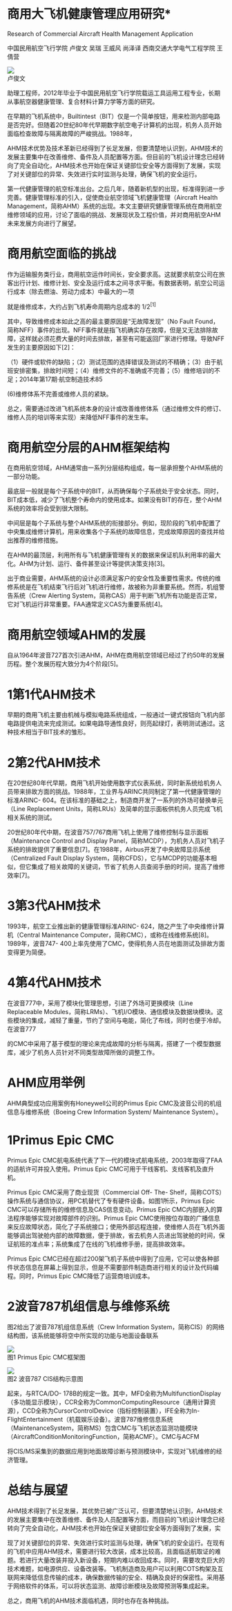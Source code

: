 # 商用大飞机健康管理应用研究*

Research of Commercial Aircraft Health Management Application

中国民用航空飞行学院 卢俊文 吴瑞 王威风 尚泽译  西南交通大学电气工程学院 王倩营

![](https://cdn-mineru.openxlab.org.cn/result/2025-09-13/73cea973-9900-4314-821d-6958451ccf25/8a8c7b02f1a8edfaedb1ff2a96fd93b68b237a3209f9d3ffaab1071992cba6e3.jpg)  
卢俊文

助理工程师，2012年毕业于中国民用航空飞行学院载运工具运用工程专业，长期从事航空器健康管理、复合材料计算力学等方面的研究。

在早期的飞机系统中，Builtintest（BIT）仅是一个简单按钮，用来检测内部电路是否完好。但随着20世纪80年代早期数字航空电子计算机的出现，机务人员开始面临检查故障与隔离故障的严峻挑战。1988年，

AHM技术优势及技术革新已经得到了长足发展，但要清楚地认识到，AHM技术的发展主要集中在改善维修、备件及人员配置等方面。但目前的飞机设计理念已经转向了完全自动化，AHM技术也开始在保证关键部位安全等方面得到了发展，实现了对关键部位的异常、失效进行实时监测与处理，确保飞机的安全运行。

第一代健康管理的航空标准出台。之后几年，随着新机型的出现，标准得到进一步完善。健康管理标准的引入，促使商业航空领域飞机健康管理（Aircraft Health Management，简称AHM）系统的出现。本文主要研究健康管理系统在商用航空维修领域的应用，讨论了面临的挑战、发展现状及工程价值，并对商用航空AHM未来发展方向进行了展望。

# 商用航空面临的挑战

作为运输服务类行业，商用航空运作时间长，安全要求高。这就要求航空公司在旅客出行计划、维修计划、安全及运行成本之间寻求平衡。有数据表明，航空公司运行成本（除去燃油、劳动力成本）中最大的一项

就是维修成本，大约占到飞机寿命周期内总成本的  $1 / 2^{[1]}$

其中，导致维修成本如此之高的最主要原因是“无故障发现”（No Fault Found，简称NFF）事件的出现。NFF事件就是指飞机确实存在故障，但是又无法排除故障，这样就必须花费大量的时间去排故，甚至有可能返回厂家进行修理。导致NFF发生的主要原因如下[2]：

（1）硬件或软件的缺陷；（2）测试范围的选择错误及测试的不精确；（3）由于航班安排密集，排故时间短；（4）维修文件的不准确或不完善；（5）维修培训的不足；2014年第17期·航空制造技术85

(6)维修体系不完善或维修人员的紧缺。

总之，需要通过改进飞机系统本身的设计或改善维修体系（通过维修文件的修订、维修人员的培训等来实现）来降低NFF事件的发生率。

# 商用航空分层的AHM框架结构

在商用航空领域，AHM通常由一系列分层结构组成，每一层承担整个AHM系统的一部分功能。

最底层一般就是每个子系统中的BIT，从而确保每个子系统处于安全状态。同时，BIT成本低，减少了飞机整个寿命内的使用成本。如果没有BIT的存在，整个AHM系统的效率将会受到很大限制。

中间层是每个子系统与整个AHM系统的衔接部分。例如，现阶段的飞机中配置了中央集成维修计算机，用来收集各个子系统的故障信息，完成故障原因的查找并给出推荐的维修措施。

在AHM的最顶层，利用所有与飞机健康管理有关的数据来保证机队利用率的最大化。AHM为计划、运行、备件甚至设计等提供决策支持[3]。

出于商业需要，AHM系统的设计必须满足客户的安全性及重要性需求。传统的维修系统是在飞机结束飞行后对飞机进行维修，故被称为非重要系统。然而，机组警告系统（Crew Alerting System，简称CAS）用于判断飞机所有功能是否正常，它对飞机运行非常重要。FAA通常定义CAS为重要系统[4]。

# 商用航空领域AHM的发展

自从1964年波音727首次引进AHM，AHM在商用航空领域已经过了约50年的发展历程。整个发展历程大致分为4个阶段[5]。

# 1第1代AHM技术

早期的商用飞机主要由机械与模拟电路系统组成，一般通过一键式按钮向飞机内部电路提供电流来完成测试。如果电路导通性良好，则亮起绿灯，表明测试通过。这种技术相当于BIT技术的雏形。

# 2第2代AHM技术

在20世纪80年代早期，商用飞机开始使用数字式仪表系统，同时新系统给机务人员带来排故方面的挑战。1988年，工业界与ARINC共同制定了第一代健康管理的标准ARINC- 604。在该标准的基础之上，制造商开发了一系列的外场可替换单元（Line Replacement Units，简称LRUs）及简单的显示面板供机务人员完成飞机相关系统的测试。

20世纪80年代中期，在波音757/767商用飞机上使用了维修控制与显示面板（Maintenance Control and Display Panel，简称MCDP），为机务人员对飞机子系统的排故提供了重要信息[7]。在1988年，Airbus开发了中央故障显示系统（Centralized Fault Display System，简称CFDS），它与MCDP的功能基本相似，但它集成了相关故障的关键词，节省了机务人员查阅手册的时间，提高了维修效率[7]。

# 3第3代AHM技术

1993年，航空工业推出新的健康管理标准ARINC- 624，随之产生了中央维修计算机（Central Maintenance Computer，简称CMC），或称在线维修系统[8]。1989年，波音747- 400上率先使用了CMC，使得机务人员在地面测试及排故方面变得更为简便。

# 4第4代AHM技术

在波音777中，采用了模块化管理思想，引进了外场可更换模块（Line Replaceable Modules，简称LRMs）、飞机I/O模块、通信模块及数据块模块。这些模块的集成，减轻了重量，节约了空间与电能，简化了布线，同时也便于冷却。在波音777

的CMC中采用了基于模型的理论来完成故障的分析与隔离，搭建了一个模型数据库，减少了机务人员针对不同类型故障所做的调整工作。

# AHM应用举例

AHM典型成功应用案例有Honeywell公司的Primus Epic CMC及波音公司的机组信息与维修系统（Boeing Crew Information System/ Maintenance System）。

# 1Primus Epic CMC

Primus Epic CMC航电系统代表了下一代的模块式航电系统，2003年取得了FAA的适航许可并投入使用。Primus Epic CMC可用于干线客机、支线客机及直升机。

Primus Epic CMC采用了商业现货（Commercial Off- The- Shelf，简称COTS）操作系统与通信协议，用PC机替代了专有硬件设备。如图1所示，Primus Epic CMC可以存储所有的维修信息及CAS信息变动。Primus Epic CMC内部嵌入的算法程序能够实现对故障部件的识别。Primus Epic CMC使用按位存取的广播信息来反应故障状态，简化了子系统接口；使用外部远程连接，使维修人员在飞机外面能够调出驾驶舱内部的故障数据，便于排故，省去机务人员进出驾驶舱的时间，保证航班的准点率；系统集成了在线的飞机维修手册，提高排故效率。

Primus Epic CMC已经在超过200架飞机子系统中得到了应用，它可以使各种部件状态信息在屏幕上得到显示，但是不需要部件制造商进行相关的设计及代码编程。同时，Primus Epic CMC降低了运营商培训成本。

# 2波音787机组信息与维修系统

图2给出了波音787机组信息系统（Crew Information System，简称CIS）的网络结构图，该系统能够将空中所实现的功能与地面设备联系

![](https://cdn-mineru.openxlab.org.cn/result/2025-09-13/73cea973-9900-4314-821d-6958451ccf25/d1bea7f6f06968214b03a862a3cd60ba4ff4b0815d1b5b74e53295ecf3976685.jpg)  
图1 Primus Epic CMC框架图

![](https://cdn-mineru.openxlab.org.cn/result/2025-09-13/73cea973-9900-4314-821d-6958451ccf25/0ea1b40ca89fdcb8ade26e4bb032b868f406f4d903dd27a423b1cde193cfcd49.jpg)  
图2 波音787 CIS结构示意图

起来，与RTCA/DO- 178B的规定一致。其中，MFD全称为MultifunctionDisplay（多功能显示模块），CCR全称为CommonComputingResource（通用计算资源），CCD全称为CursorControlDevice（指标控制装置），IFE全称为In- FlightEntertainment（机载娱乐设备）。波音787维修信息系统（MaintenanceSystem，简称MS）包含CMC与飞机状态监测功能模块（AircraftConditionMonitoringFunction，简称ACMF）。CMC与ACFM

将CIS/MS采集到的数据应用到地面故障诊断与预测模块中，实现对飞机维修的经济管理。

# 总结与展望

AHM技术得到了长足发展，其优势已被广泛认可，但要清楚地认识到，AHM技术的发展主要集中在改善维修、备件及人员配置等方面，而目前的飞机设计理念已经转向了完全自动化，AHM技术也开始在保证关键部位安全等方面得到了发展，实

现了对关键部位的异常、失效进行实时监测与处理，确保飞机的安全运行。在现有的飞机中应用AHM技术，需要进行较大改装，成本比较高，且面临适航取证的难题。若进行大量改装并投入新设备，短期内难以收回成本。同时，需要攻克巨大的技术难题，如电源供应、设备改装等。飞机制造商及用户可以利用COTS构架及互联网来降低信息传输的成本，确保数据传输的安全、精确及良好的保密性。采用基于网络软件的体系，可以将状态监测、故障诊断模块及故障预测等集成起来。

总之，商用飞机的AHM技术面临机遇，同时也存在各种挑战。